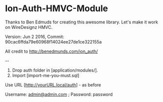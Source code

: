 # Ion-Auth-HMVC-Module
Thanks to Ben Edmuds for creating this awesome library. Let's make it work on WireDesignz HMVC.

Version: Jun 2 2016, Commit: 90cac6ffda79e60968f14024ee27de1ce322155a

All credit to http://benedmunds.com/ion_auth/

--

1. Drop auth folder in [application/modules/].
2. Import [import-me-you-must.sql]


Use URL [http://yourURL.local/auth] - as before


Username: admin@admin.com ; Password: password
